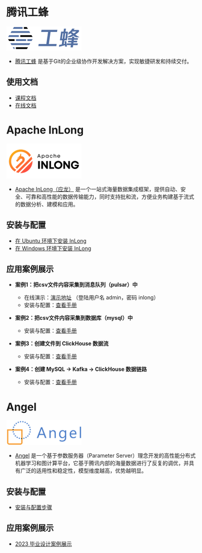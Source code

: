 # 腾讯工蜂

![logo](TGit.png)

- [腾讯工蜂](https://code.tencent.com/) 是基于Git的企业级协作开发解决方案，实现敏捷研发和持续交付。

## 使用文档
- [课程文档](https://docs.qq.com/slide/DYnBjamNESVpreWp6)
- [在线文档](https://code.tencent.com/help)

# Apache InLong

![logo](Apache_InLong.png)
- [Apache InLong（应龙）](https://inlong.apache.org/) 是一个一站式海量数据集成框架，提供自动、安全、可靠和高性能的数据传输能力，同时支持批和流，方便业务构建基于流式的数据分析、建模和应用。

## 安装与配置
- [在 Ubuntu 环境下安装 InLong ](https://t.nkugame.com/#/InLong_ubuntu)
- [在 Windows 环境下安装 InLong ](https://t.nkugame.com/#/InLong_windows)

## 应用案例展示
- **案例1：把csv文件内容采集到消息队列（pulsar）中**
    - 在线演示：[演示地址](http://43.138.53.164) （登陆用户名 admin，密码 inlong）
    - 安装与配置：[查看手册](https://t.nkugame.com/#/InLong_Case1)

- **案例2：把csv文件内容采集到数据库（mysql）中**
    - 安装与配置：[查看手册](https://t.nkugame.com/#/InLong_Case2)

- **案例3：创建文件到 ClickHouse 数据流**
    - 安装与配置：[查看手册](https://t.nkugame.com/#/InLong_Case3)

- **案例4：创建 MySQL -> Kafka -> ClickHouse 数据链路**
    - 安装与配置：[查看手册](https://t.nkugame.com/#/InLong_Case4)


# Angel

![logo](angel_logo.png) 
- [Angel](https://github.com/Angel-ML/angel) 是一个基于参数服务器（Parameter Server）理念开发的高性能分布式机器学习和图计算平台，它基于腾讯内部的海量数据进行了反复的调优，并具有广泛的适用性和稳定性，模型维度越高，优势越明显。

## 安装与配置
- [安装与配置步骤](https://t.nkugame.com/#/Angel_Install)

## 应用案例展示
- [2023 毕业设计案例展示](http://8.130.113.37:8080/)